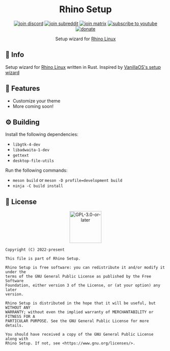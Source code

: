 <h1 align="center">Rhino Setup</h1>

<!-- Social -->
<p align="center">
    <a href="https://discord.gg/uhdCz8vwV9"><img alt="join discord" src="https://img.shields.io/badge/Discord-%237289DA.svg?style=for-the-badge&logo=discord&logoColor=white"/></a>
    <a href="https://www.reddit.com/r/rhinolinux/"><img alt="join subreddit" src="https://img.shields.io/badge/Reddit-FF4500?style=for-the-badge&logo=reddit&logoColor=white"/></a>
    <a href="https://matrix.to/#/#rolling-rhino-remix:matrix.org"><img alt="join matrix" src="https://img.shields.io/badge/matrix-000000?style=for-the-badge&logo=Matrix&logoColor=white"/></a>
    <a href="https://www.youtube.com/channel/UCLUw8_PTMXLMJ-Hz6_7LNVQ"><img alt="subscribe to youtube" src="https://img.shields.io/badge/YouTube-FF0000?style=for-the-badge&logo=youtube&logoColor=white"/></a>
    <br/>
    <a href="https://liberapay.com/Rolling-Rhino-Remix/"><img alt="donate" src="https://img.shields.io/badge/Liberapay-F6C915?style=for-the-badge&logo=liberapay&logoColor=black"/></a>
</p>

<p align="center">Setup wizard for <a href="https://rhinolinux.org/">Rhino Linux</a></p>

## 🔱 Info

Setup wizard for [Rhino Linux](https://rollinglinux.org/) written in Rust. Inspired by [VanillaOS's setup wizard](https://github.com/Vanilla-OS/first-setup)

## 🌊 Features

+ Customize your theme
+ More coming soon!

## ⚙️ Building

Install the following dependencies:

* `libgtk-4-dev`
* `libadwaita-1-dev`
* `gettext`
* `desktop-file-utils`

Run the following commands:

* `meson build` or `meson -D profile=development build`
* `ninja -C build install`

## 📜 License

<p align="center"><img alt="GPL-3.0-or-later" height="100" src="https://www.gnu.org/graphics/gplv3-or-later.svg" /></p>

```monospace
Copyright (C) 2022-present

This file is part of Rhino Setup.

Rhino Setup is free software: you can redistribute it and/or modify it under the
terms of the GNU General Public License as published by the Free Software
Foundation, either version 3 of the License, or (at your option) any later
version.

Rhino Setup is distributed in the hope that it will be useful, but WITHOUT ANY
WARRANTY; without even the implied warranty of MERCHANTABILITY or FITNESS FOR A
PARTICULAR PURPOSE. See the GNU General Public License for more details.

You should have received a copy of the GNU General Public License along with
Rhino Setup. If not, see <https://www.gnu.org/licenses/>.
```

